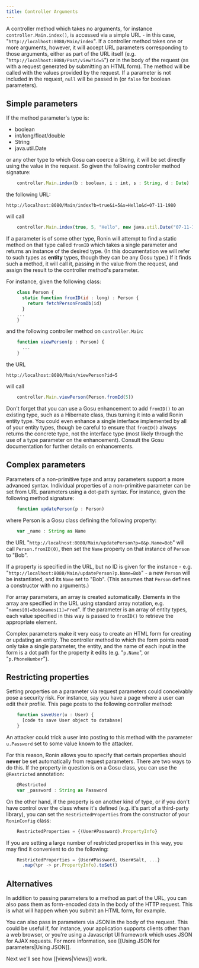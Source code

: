 ```yaml
---
title: Controller Arguments
---
```


A controller method which takes no arguments, for instance
`controller.Main.index()`, is accessed via a simple URL - in this case,
"`http://localhost:8080/Main/index`". If a controller method takes one or more
arguments, however, it will accept URL parameters corresponding to those
arguments, either as part of the URL itself (e.g.
"`http://localhost:8080/Post/view?id=5`") or in the body of the request (as
with a request generated by submitting an HTML form). The method will be
called with the values provided by the request. If a parameter is not included
in the request, `null` will be passed in (or `false` for boolean parameters).

## Simple parameters

If the method parameter's type is:

  * boolean
  * int/long/float/double
  * String
  * java.util.Date

or any other type to which Gosu can coerce a String, it will be set directly
using the value in the request. So given the following controller method
signature:

```js
    controller.Main.index(b : boolean, i : int, s : String, d : Date)
```

the following URL:

`http://localhost:8080/Main/index?b=true&i=5&s=Hello&d=07-11-1980`

will call

```js
    controller.Main.index(true, 5, "Hello", new java.util.Date("07-11-1980")).
```

If a parameter is of some other type, Ronin will attempt to find a static
method on that type called `fromID` which takes a single parameter and returns
an instance of the desired type. (In this documentation we will refer to such
types as **entity** types, though they can be any Gosu type.) If it finds such
a method, it will call it, passing in the value from the request, and assign
the result to the controller method's parameter.

For instance, given the following class:

```js
    class Person {
      static function fromID(id : long) : Person {
        return fetchPersonFromDb(id)
      }
    ...
    }
```

and the following controller method on `controller.Main`:

```js
    function viewPerson(p : Person) {
      ...
    }
```

the URL

`http://localhost:8080/Main/viewPerson?id=5`

will call

```js
    controller.Main.viewPerson(Person.fromId(5))
```

Don't forget that you can use a Gosu enhancement to add `fromID()` to an
existing type, such as a Hibernate class, thus turning it into a valid Ronin
entity type. You could even enhance a single interface implemented by all of
your entity types, though be careful to ensure that `fromID()` always returns
the concrete type, not the interface type (most likely through the use of a
type parameter on the enhancement). Consult the Gosu documentation for further
details on enhancements.

## Complex parameters

Parameters of a non-primitive type and array parameters support a more
advanced syntax. Individual properties of a non-primitive parameter can be set
from URL parameters using a dot-path syntax. For instance, given the following
method signature:

```js
    function updatePerson(p : Person)
```

where Person is a Gosu class defining the following property:

```js
    var _name : String as Name
```

the URL "`http://localhost:8080/Main/updatePerson?p=0&p.Name=Bob`" will call
`Person.fromID(0)`, then set the `Name` property on that instance of `Person`
to "Bob".

If a property is specified in the URL, but no ID is given for the instance -
e.g. "`http://localhost:8080/Main/updatePerson?p.Name=Bob`" - a new `Person`
will be instantiated, and its `Name` set to "Bob". (This assumes that `Person`
defines a constructor with no arguments.)

For array parameters, an array is created automatically. Elements in the array
are specified in the URL using standard array notation, e.g.
"`names[0]=Bob&names[1]=Fred`". If the parameter is an array of entity types,
each value specified in this way is passed to `fromID()` to retrieve the
appropriate element.

Complex parameters make it very easy to create an HTML form for creating or
updating an entity. The controller method to which the form points need only
take a single parameter, the entity, and the name of each input in the form is
a dot path for the property it edits (e.g. "`p.Name`", or "`p.PhoneNumber`").

## Restricting properties

Setting properties on a parameter via request parameters could conceivably pose a
security risk.  For instance, say you have a page where a user can edit their profile.
This page posts to the following controller method:

```js
    function saveUser(u : User) {
      [code to save User object to database]
    }
```

An attacker could trick a user into posting to this method with the parameter
`u.Password` set to some value known to the attacker.

For this reason, Ronin allows you to specify that certain properties should **never** be
set automatically from request parameters.  There are two ways to do this.  If the property
in question is on a Gosu class, you can use the `@Restricted` annotation:

```js
    @Restricted
    var _password : String as Password
```

On the other hand, if the property is on another kind of type, or if you don't have control
over the class where it's defined (e.g. it's part of a third-party library), you can set the
`RestrictedProperties` from the constructor of your `RoninConfig` class:

```js
    RestrictedProperties = {(User#Password).PropertyInfo}
```

If you are setting a large number of restricted properties in this way, you may find it
convenient to do the following:

```js
    RestrictedProperties = {User#Password, User#Salt, ...}
      .map(\pr -> pr.PropertyInfo).toSet()
```

## Alternatives

In addition to passing parameters to a method as part of the URL, you can also
pass them as form-encoded data in the body of the HTTP request. This is what
will happen when you submit an HTML form, for example.

You can also pass in parameters via JSON in the body of the request. This
could be useful if, for instance, your application supports clients other than
a web browser, or you're using a Javascript UI framework which uses JSON for
AJAX requests. For more information, see [[Using JSON for parameters|Using JSON]].

Next we'll see how [[views|Views]] work.
